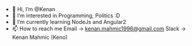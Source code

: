 - 👋 Hi, I’m @Kenan
- 👀 I’m interested in Programming, Politics :D
- 🌱 I’m currently learning NodeJs and Angular2
- 📫 How to reach me 
      Email -> kenan.mahmic1996@gmail.com
      Slack -> Kenan Mahmic (Keno)

<!---
Kenan525/Kenan525 is a ✨ special ✨ repository because its `README.md` (this file) appears on your GitHub profile.
You can click the Preview link to take a look at your changes.
--->
